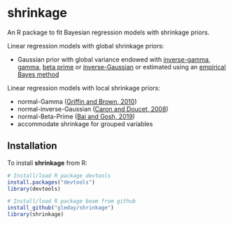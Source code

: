 # shrinkage
An R package to fit Bayesian regression models with shrinkage priors.

Linear regression models with global shrinkage priors:
* Gaussian prior with global variance endowed with [inverse-gamma](https://en.wikipedia.org/wiki/Inverse-gamma_distribution), [gamma](https://en.wikipedia.org/wiki/Gamma_distribution), [beta prime](https://en.wikipedia.org/wiki/Beta_prime_distribution) or [inverse-Gaussian](https://en.wikipedia.org/wiki/Inverse_Gaussian_distribution) or estimated using an [empirical Bayes method](https://en.wikipedia.org/wiki/Empirical_Bayes_method)

Linear regression models with local shrinkage priors:
* normal-Gamma ([Griffin and Brown, 2010](https://projecteuclid.org/euclid.ba/1340369797))
* normal-inverse-Gaussian ([Caron and Doucet, 2008](http://doi.acm.org/10.1145/1390156.1390168)) 
* normal-Beta-Prime ([Bai and Gosh, 2019](http://www3.stat.sinica.edu.tw/ss_newpaper/SS-2019-0037_na.pdf))
* accommodate shrinkage for grouped variables

## Installation

To install **shrinkage** from R:

```R
# Install/load R package devtools
install.packages("devtools")
library(devtools)

# Install/load R package beam from github
install_github("gleday/shrinkage")
library(shrinkage)
```

